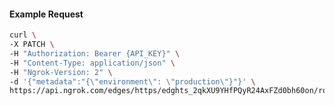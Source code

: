 <!-- Code generated for API Clients. DO NOT EDIT. -->

#### Example Request

```bash
curl \
-X PATCH \
-H "Authorization: Bearer {API_KEY}" \
-H "Content-Type: application/json" \
-H "Ngrok-Version: 2" \
-d '{"metadata":"{\"environment\": \"production\"}"}' \
https://api.ngrok.com/edges/https/edghts_2qkXU9YHfPQyR24AxFZd0bh60on/routes/edghtsrt_2qkXU5yTiBdQNv9Yhd95vR5UEBO
```

